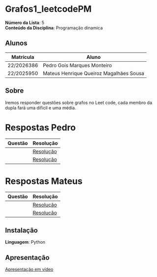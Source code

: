 # Grafos1_leetcodePM

**Número da Lista**: 5<br>
**Conteúdo da Disciplina**: Programação dinamica<br>

## Alunos
|Matrícula | Aluno |
| -- | -- |
| 22/2026386  |  Pedro Gois Marques Monteiro |
| 22/2025950  |  Mateus Henrique Queiroz Magalhães Sousa |

## Sobre 
Iremos responder questões sobre grafos no Leet code, cada membro da dupla fará uma difícil e uma média.

# Respostas Pedro
|Questão | Resolução |
| -- | -- |
|  |  [Resolução]() |
|  |  [Resolução]()|

# Respostas Mateus

|Questão | Resolução |
| -- | -- |
|  |  [Resolução]()|
|  |  [Resolução]()|

## Instalação 
**Linguagem**: Python<br>

## Apresentação
[Apresentação em vídeo ]()




